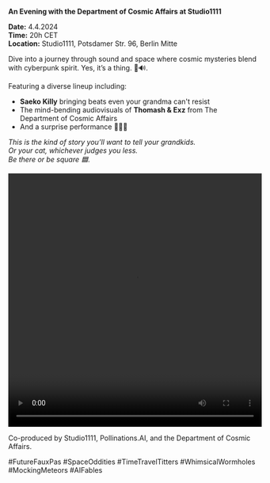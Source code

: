 **An Evening with the Department of Cosmic Affairs at Studio1111**

**Date:** 4.4.2024  
**Time:** 20h CET  
**Location:** Studio1111, Potsdamer Str. 96, Berlin Mitte

Dive into a journey through sound and space where cosmic mysteries blend with cyberpunk spirit. Yes, it’s a thing. 🎨🔊.

Featuring a diverse lineup including:  
- **Saeko Killy** bringing beats even your grandma can't resist  
- The mind-bending audiovisuals of **Thomash & Exz** from The Department of Cosmic Affairs  
- And a surprise performance 🌌🎨🎶

*This is the kind of story you’ll want to tell your grandkids.*   
*Or your cat, whichever judges you less.*  
*Be there or be square 🟦.*


<video controls width="512" height="512">
  <source src="https://github.com/pollinations/pollinations/raw/master/app/src/assets/videos/doca_studio1111.mov" type="video/mp4">
  Your browser does not support the video tag.
</video>

Co-produced by Studio1111, Pollinations.AI, and the Department of Cosmic Affairs.

\#FutureFauxPas \#SpaceOddities \#TimeTravelTitters \#WhimsicalWormholes \#MockingMeteors \#AIFables

